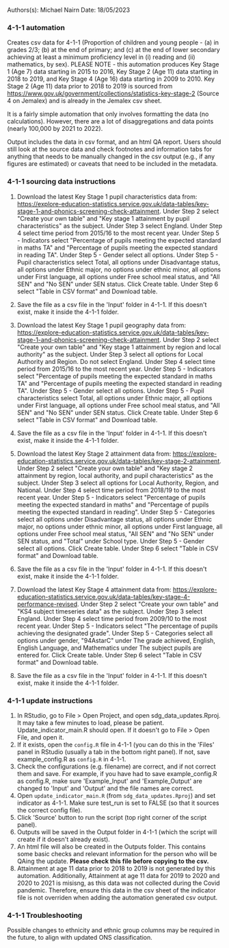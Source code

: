 Authors(s): Michael Nairn
Date: 18/05/2023

### 4-1-1 automation

Creates csv data for 4-1-1 (Proportion of children and young people - (a) in grades 2/3; (b) at the end of primary; and (c) at the end of lower secondary achieving at least a minimum proficiency level in (i) reading and (ii) mathematics, by sex). PLEASE NOTE - this automation produces Key Stage 1 (Age 7) data starting in 2015 to 2016, Key Stage 2 (Age 11) data starting in 2018 to 2019, and Key Stage 4 (Age 16) data starting in 2009 to 2010. Key Stage 2 (Age 11) data prior to 2018 to 2019 is sourced from https://www.gov.uk/government/collections/statistics-key-stage-2 (Source 4 on Jemalex) and is already in the Jemalex csv sheet. 

It is a fairly simple automation that only involves formatting the data (no calculations). However, there are a lot of disaggregations and data points (nearly 100,000 by 2021 to 2022).


Output includes the data in csv format, and an html QA report. Users should still look at the source data and check footnotes and information tabs for anything that needs to be manually changed in the csv output (e.g., if any figures are estimated) or caveats that need to be included in the metadata. 


### 4-1-1 sourcing data instructions

1) Download the latest Key Stage 1 pupil characteristics data from: https://explore-education-statistics.service.gov.uk/data-tables/key-stage-1-and-phonics-screening-check-attainment. 
Under Step 2 select "Create your own table" and "Key stage 1 attainment by pupil characteristics" as the subject.
Under Step 3 select England.
Under Step 4 select time period from 2015/16 to the most recent year.
Under Step 5 - Indicators select  "Percentage of pupils meeting the expected standard in maths TA" and "Percentage of pupils meeting the expected standard in reading TA".
Under Step 5 - Gender select all options.
Under Step 5 - Pupil characteristics select Total, all options under Disadvantage status, all options under Ethnic major, no options under ethnic minor, all options under First language, all options under Free school meal status, and "All SEN" and "No SEN" under SEN status.
Click Create table. 
Under Step 6 select "Table in CSV format" and Download table. 


2) Save the file as a csv file in the 'Input' folder in 4-1-1.  If this doesn't exist, make it inside the 4-1-1 folder.

3) Download the latest Key Stage 1 pupil geography data from: https://explore-education-statistics.service.gov.uk/data-tables/key-stage-1-and-phonics-screening-check-attainment. 
Under Step 2 select "Create your own table" and "Key stage 1 attainment by region and local authority" as the subject.
Under Step 3 select all options for Local Authority and Region. Do not select England.
Under Step 4 select time period from 2015/16 to the most recent year.
Under Step 5 - Indicators select  "Percentage of pupils meeting the expected standard in maths TA" and "Percentage of pupils meeting the expected standard in reading TA".
Under Step 5 - Gender select all options.
Under Step 5 - Pupil characteristics select Total, all options under Ethnic major, all options under First language, all options under Free school meal status, and "All SEN" and "No SEN" under SEN status. 
Click Create table.
Under Step 6 select "Table in CSV format" and Download table. 

4) Save the file as a csv file in the 'Input' folder in 4-1-1.  If this doesn't exist, make it inside the 4-1-1 folder.

5) Download the latest Key Stage 2 attainment data from: https://explore-education-statistics.service.gov.uk/data-tables/key-stage-2-attainment. 
Under Step 2 select "Create your own table" and "Key stage 2 attainment by region, local authority, and pupil characteristics" as the subject.
Under Step 3 select all options for Local Authority, Region, and National. 
Under Step 4 select time period from 2018/19 to the most recent year.
Under Step 5 - Indicators select  "Percentage of pupils meeting the expected standard in maths" and "Percentage of pupils meeting the expected standard in reading".
Under Step 5 - Categories select all options under Disadvantage status, all options under Ethnic major, no options under ethnic minor, all options under First language, all options under Free school meal status, "All SEN" and "No SEN" under SEN status, and "Total" under School type.
Under Step 5 - Gender select all options.
Click Create table. 
Under Step 6 select "Table in CSV format" and Download table. 


6) Save the file as a csv file in the 'Input' folder in 4-1-1.  If this doesn't exist, make it inside the 4-1-1 folder.

7) Download the latest Key Stage 4 attainment data from: https://explore-education-statistics.service.gov.uk/data-tables/key-stage-4-performance-revised. 
Under Step 2 select "Create your own table" and "KS4 subject timeseries data" as the subject.
Under Step 3 select England. 
Under Step 4 select time period from 2009/10 to the most recent year.
Under Step 5 - Indicators select  "The percentage of pupils achieving the designated grade".
Under Step 5 - Categories select all options under gender, "94AstarC" under The grade achieved, English, English Language, and Mathematics under The subject pupils are entered for. 
Click Create table. 
Under Step 6 select "Table in CSV format" and Download table. 


8) Save the file as a csv file in the 'Input' folder in 4-1-1.  If this doesn't exist, make it inside the 4-1-1 folder.






### 4-1-1 update instructions

1) In RStudio, go to File > Open Project, and open sdg_data_updates.Rproj. It may take a few minutes to load, please be patient. Update_indicator_main.R should open. If it doesn't go to File > Open File, and open it. 
4) If it exists, open the `config.R` file in 4-1-1 (you can do this in the 'Files' panel in RStudio (usually a tab in the bottom right panel). If not, save example_config.R as `config.R` in 4-1-1.
5) Check the configurations (e.g. filename) are correct, and if not correct them and save. For example, if you have had to save example_config.R as config.R, make sure 'Example_Input' and 'Example_Output' are changed to 'Input' and 'Output' and the file names are correct. 
6) Open `update_indicator_main.R` (from `sdg_data_updates.Rproj`) and set indicator as 4-1-1. Make sure test_run is set to FALSE (so that it sources the correct config file). 
7) Click 'Source' button to run the script (top right corner of the script panel).  
8) Outputs will be saved in the Output folder in 4-1-1 (which the script will create if it doesn't already exist).  
9) An html file will also be created in the Outputs folder. This contains some basic checks and relevant information for the person who will be QAing the update. **Please check this file before copying to the csv.** 
10) Attainment at age 11 data prior to 2018 to 2019 is not generated by this automation. Additionally, Attainment at age 11 data for 2019 to 2020 and 2020 to 2021 is misisng, as this data was not collected during the Covid pandemic. Therefore, ensure this data in the csv sheet of the indicator file is not overriden when adding the automation generated csv output. 


### 4-1-1 Troubleshooting

Possible changes to ethnicity and ethnic group columns may be required in the future, to align with updated ONS classification. 



